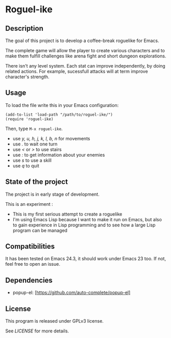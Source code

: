 # Roguel-ike #

## Description ##

The goal of this project is to develop a coffee-break roguelike for Emacs.

The complete game will allow the player to create various characters
and to make them fulfill challenges like arena fight and short dungeon
explorations.

There isn't any level system. Each stat can improve independently, by
doing related actions. For example, sucessfull attacks will at term improve
character's strength.

## Usage ##

To load the file write this in your Emacs configuration:

    (add-to-list 'load-path "/path/to/roguel-ike/")
    (require 'roguel-ike)

Then, type `M-x roguel-ike`.

* use _y, u, h, j, k, l, b, n_ for movements
* use _._ to wait one turn
* use _<_ or _>_ to use stairs
* use _:_ to get information about your enemies
* use _s_ to use a skill
* use _q_ to quit

## State of the project ##

The project is in early stage of development.

This is an experiment :

* This is my first serious attempt to create a roguelike
* I'm using Emacs Lisp because I want to make it run on Emacs,
  but also to gain experience in Lisp programming and to see
  how a large Lisp program can be managed

## Compatibilities ##

It has been tested on Emacs 24.3, it should work under Emacs 23 too.
If not, feel free to open an issue.

## Dependencies ##

* popup-el: [https://github.com/auto-complete/popup-el]

## License ##

This program is released under GPLv3 license.

See _LICENSE_ for more details.
